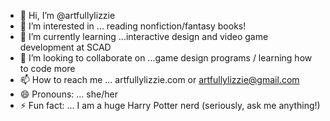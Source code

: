 - 👋 Hi, I’m @artfullylizzie
- 👀 I’m interested in ... reading nonfiction/fantasy books!
- 🌱 I’m currently learning ...interactive design and video game development at SCAD
- 💞️ I’m looking to collaborate on ...game design programs / learning how to code more
- 📫 How to reach me ... artfullylizzie.com or artfullylizzie@gmail.com
- 😄 Pronouns: ... she/her
- ⚡ Fun fact: ... I am a huge Harry Potter nerd (seriously, ask me anything!)

<!---
artfullylizzie/artfullylizzie is a ✨ special ✨ repository because its `README.md` (this file) appears on your GitHub profile.
You can click the Preview link to take a look at your changes.
--->
